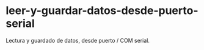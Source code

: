 # leer-y-guardar-datos-desde-puerto-serial
Lectura y guardado de datos, desde puerto / COM serial. 
